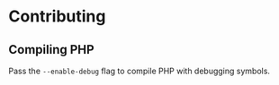 # Contributing

## Compiling PHP

Pass the `--enable-debug` flag to compile PHP with debugging symbols.

